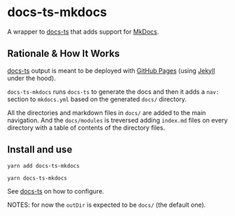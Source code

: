 # docs-ts-mkdocs

A wrapper to [docs-ts](https://github.com/gcanti/docs-ts) that adds support for
[MkDocs](https://www.mkdocs.org/).

## Rationale & How It Works

[docs-ts](https://github.com/gcanti/docs-ts) output is meant to be deployed with
[GitHub Pages](https://pages.github.com/) (using [Jekyll](https://jekyllrb.com/)
under the hood).

`docs-ts-mkdocs` runs `docs-ts` to generate the docs and then it adds a `nav:`
section to `mkdocs.yml` based on the generated `docs/` directory.

All the directories and markdown files in `docs/` are added to the main
navigation. And the `docs/modules` is treversed adding `index.md` files on every
directory with a table of contents of the directory files.

## Install and use

```
yarn add docs-ts-mkdocs
```

```
yarn docs-ts-mkdocs
```

See [docs-ts](https://github.com/gcanti/docs-ts) on how to configure.

NOTES: for now the `outDir` is expected to be `docs/` (the default one).
